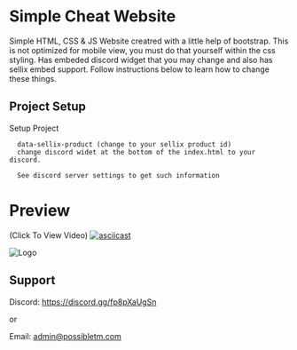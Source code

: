 
# Simple Cheat Website


Simple HTML, CSS & JS Website creatred with a little help of bootstrap.
This is not optimized for mobile view, you must do that yourself within the css styling. Has embeded discord widget that you may change and also has sellix embed support. Follow instructions below to learn how to change these things.
## Project Setup

Setup Project

```
  data-sellix-product (change to your sellix product id)
  change discord widet at the bottom of the index.html to your discord. 
  
  See discord server settings to get such information
```
    
# Preview


(Click To View Video)
[![asciicast](https://media.discordapp.net/attachments/1016110592211304469/1123472339338793071/Screenshot_2023-06-28_003740.png?width=958&height=468)](https://streamable.com/d5vocn)



![Logo](https://media.discordapp.net/attachments/1016110592211304469/1123472694533431347/Possible-Banner.png?width=936&height=468)


## Support

Discord: https://discord.gg/fp8pXaUgSn

or

Email: admin@possibletm.com
